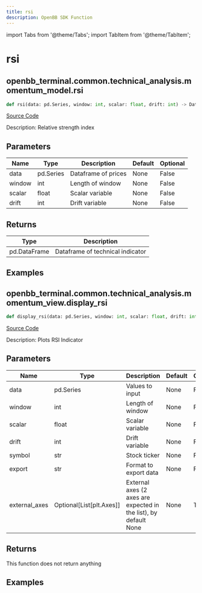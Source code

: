 ```yaml
---
title: rsi
description: OpenBB SDK Function
---
```


import Tabs from '@theme/Tabs';
import TabItem from '@theme/TabItem';

# rsi

<Tabs>
<TabItem value="model" label="Model" default>

## openbb_terminal.common.technical_analysis.momentum_model.rsi

```python title='openbb_terminal/common/technical_analysis/momentum_model.py'
def rsi(data: pd.Series, window: int, scalar: float, drift: int) -> DataFrame
```
[Source Code](https://github.com/OpenBB-finance/OpenBBTerminal/tree/main/openbb_terminal/common/technical_analysis/momentum_model.py#L93)

Description: Relative strength index

## Parameters

| Name | Type | Description | Default | Optional |
| ---- | ---- | ----------- | ------- | -------- |
| data | pd.Series | Dataframe of prices | None | False |
| window | int | Length of window | None | False |
| scalar | float | Scalar variable | None | False |
| drift | int | Drift variable | None | False |

## Returns

| Type | Description |
| ---- | ----------- |
| pd.DataFrame | Dataframe of technical indicator |

## Examples



</TabItem>
<TabItem value="view" label="View">

## openbb_terminal.common.technical_analysis.momentum_view.display_rsi

```python title='openbb_terminal/common/technical_analysis/momentum_view.py'
def display_rsi(data: pd.Series, window: int, scalar: float, drift: int, symbol: str, export: str, external_axes: Optional[List[matplotlib.axes._axes.Axes]]) -> None
```
[Source Code](https://github.com/OpenBB-finance/OpenBBTerminal/tree/main/openbb_terminal/common/technical_analysis/momentum_view.py#L219)

Description: Plots RSI Indicator

## Parameters

| Name | Type | Description | Default | Optional |
| ---- | ---- | ----------- | ------- | -------- |
| data | pd.Series | Values to input | None | False |
| window | int | Length of window | None | False |
| scalar | float | Scalar variable | None | False |
| drift | int | Drift variable | None | False |
| symbol | str | Stock ticker | None | False |
| export | str | Format to export data | None | False |
| external_axes | Optional[List[plt.Axes]] | External axes (2 axes are expected in the list), by default None | None | True |

## Returns

This function does not return anything

## Examples



</TabItem>
</Tabs>